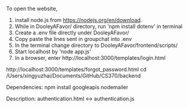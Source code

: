 To open the website, 
1. install node.js from https://nodejs.org/en/download.
2. While in DooleyAFavor/ directory, run 'npm install dotenv' in terminal
3. Create a .env file directly under DooleyAFavor/
4. Copy paste the lines sent in groupchat into .env
5. In the terminal change directory to DooleyAFavor/frontend/scripts/
6. Start localhost by 'node app.js'
7. In a browser, enter http://localhost:3000/templates/login.html

http://localhost:3000/templates/forgot_password.html
cd /Users/xingyuzhai/Documents/GitHub/CS370/backend

Dependencies: npm install googleapis nodemailer

Description:
authentication.html <-> authentication.js
